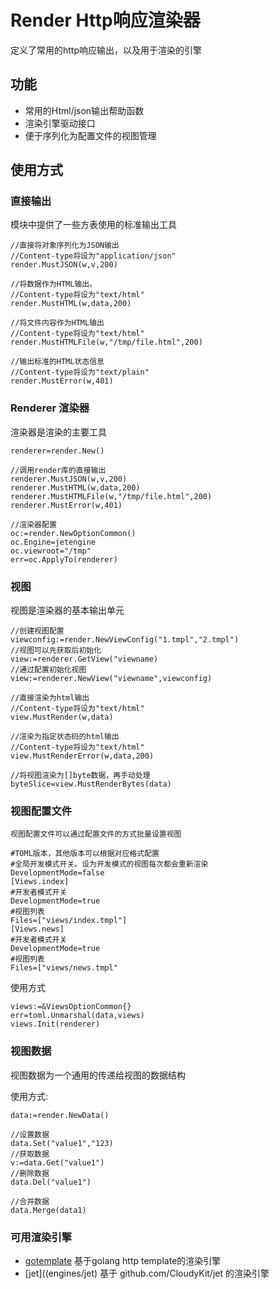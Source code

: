 # Render Http响应渲染器

定义了常用的http响应输出，以及用于渲染的引擎

## 功能
* 常用的Html/json输出帮助函数
* 渲染引擎驱动接口
* 便于序列化为配置文件的视图管理

## 使用方式

### 直接输出

模块中提供了一些方表使用的标准输出工具

    //直接将对象序列化为JSON输出
    //Content-type将设为"application/json"
    render.MustJSON(w,v,200)

    //将数据作为HTML输出。
    //Content-type将设为"text/html"
    render.MustHTML(w,data,200)

    //将文件内容作为HTML输出
    //Content-type将设为"text/html"
    render.MustHTMLFile(w,"/tmp/file.html",200)

    //输出标准的HTML状态信息
    //Content-type将设为"text/plain"
    render.MustError(w,401)

### Renderer 渲染器

渲染器是渲染的主要工具

    renderer=render.New()

    //调用render库的直接输出
    renderer.MustJSON(w,v,200)
    renderer.MustHTML(w,data,200)
    renderer.MustHTMLFile(w,"/tmp/file.html",200)
    renderer.MustError(w,401)

    //渲染器配置
    oc:=render.NewOptionCommon()
    oc.Engine=jetengine
    oc.viewroot="/tmp"
    err=oc.ApplyTo(renderer)

### 视图
    
视图是渲染器的基本输出单元

    //创建视图配置
    viewconfig:=render.NewViewConfig("1.tmpl","2.tmpl")
    //视图可以先获取后初始化
    view:=renderer.GetView("viewname)
    //通过配置初始化视图
    view:=renderer.NewView("viewname",viewconfig)
    
    //直接渲染为html输出
    //Content-type将设为"text/html"
    view.MustRender(w,data)

    //渲染为指定状态码的html输出
    //Content-type将设为"text/html"
    view.MustRenderError(w,data,200)

    //将视图渲染为[]byte数据，再手动处理
    byteSlice=view.MustRenderBytes(data)

### 视图配置文件

    视图配置文件可以通过配置文件的方式批量设置视图

    #TOML版本，其他版本可以根据对应格式配置
    #全局开发模式开关。设为开发模式的视图每次都会重新渲染
    DevelopmentMode=false
    [Views.index]
    #开发者模式开关
    DevelopmentMode=true
    #视图列表
    Files=["views/index.tmpl"]
    [Views.news]
    #开发者模式开关
    DevelopmentMode=true
    #视图列表
    Files=["views/news.tmpl"

使用方式

    views:=&ViewsOptionCommon{}
    err=toml.Unmarshal(data,views)
    views.Init(renderer)

### 视图数据

视图数据为一个通用的传递给视图的数据结构

使用方式:

    data:=render.NewData()

    //设置数据
    data.Set("value1","123)
    //获取数据
    v:=data.Get("value1")
    //删除数据
    data.Del("value1")

    //合并数据
    data.Merge(data1)

### 可用渲染引擎

* [gotemplate](engines/gotemplate) 基于golang http template的渲染引擎
* [jet]((engines/jet) 基于 github.com/CloudyKit/jet 的渲染引擎
